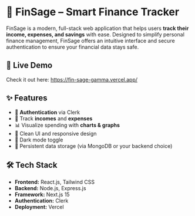 # 💸 FinSage – Smart Finance Tracker

FinSage is a modern, full-stack web application that helps users **track their income, expenses, and savings** with ease. Designed to simplify personal finance management, FinSage offers an intuitive interface and secure authentication to ensure your financial data stays safe.

## 🚀 Live Demo

Check it out here: https://fin-sage-gamma.vercel.app/

## ✨ Features

- 🔐 **Authentication** via Clerk
- 🧾 Track **incomes** and **expenses**
- 📊 Visualize spending with **charts & graphs**
- 🧠 Clean UI and responsive design
- 🌙 Dark mode toggle
- 💾 Persistent data storage (via MongoDB or your backend choice)

## 🛠️ Tech Stack

- **Frontend:** React.js, Tailwind CSS
- **Backend:** Node.js, Express.js 
- **Framework:** Next.js 15
- **Authentication:** Clerk
- **Deployment:** Vercel
